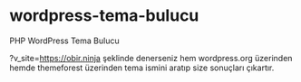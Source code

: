 # wordpress-tema-bulucu
PHP WordPress Tema Bulucu

?v_site=https://obir.ninja şeklinde denerseniz hem wordpress.org üzerinden hemde themeforest üzerinden tema ismini aratıp size sonuçları çıkartır.

